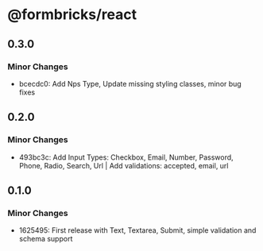# @formbricks/react

## 0.3.0

### Minor Changes

- bcecdc0: Add Nps Type, Update missing styling classes, minor bug fixes

## 0.2.0

### Minor Changes

- 493bc3c: Add Input Types: Checkbox, Email, Number, Password, Phone, Radio, Search, Url | Add validations: accepted, email, url

## 0.1.0

### Minor Changes

- 1625495: First release with Text, Textarea, Submit, simple validation and schema support
